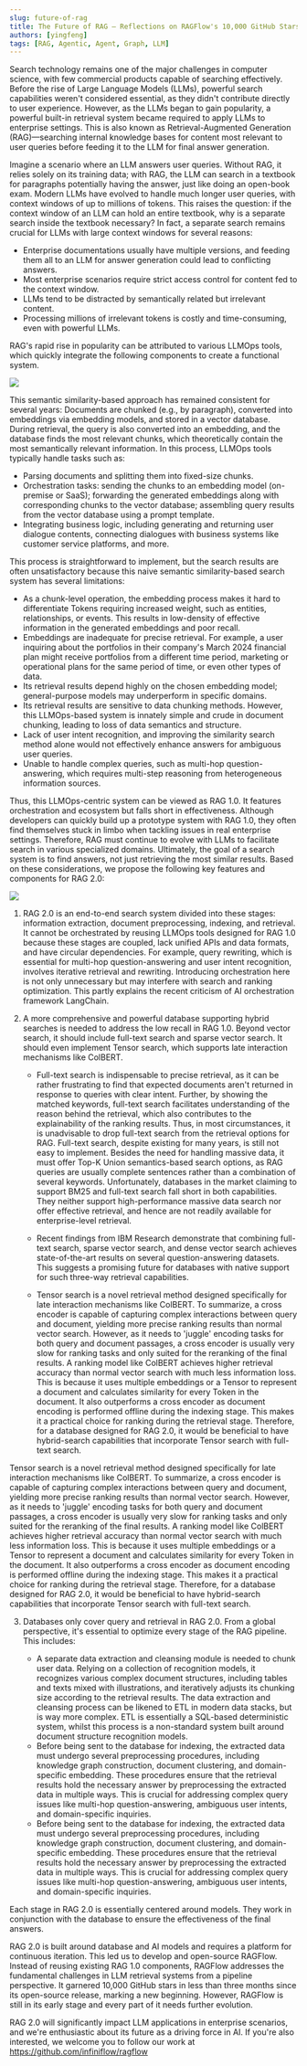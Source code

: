 ```yaml
---
slug: future-of-rag
title: The Future of RAG — Reflections on RAGFlow's 10,000 GitHub Stars Milestone
authors: [yingfeng]
tags: [RAG, Agentic, Agent, Graph, LLM]
---
```


Search technology remains one of the major challenges in computer science, with few commercial products capable of searching effectively. Before the rise of Large Language Models (LLMs), powerful search capabilities weren't considered essential, as they didn't contribute directly to user experience. However, as the LLMs began to gain popularity, a powerful built-in retrieval system became required to apply LLMs to enterprise settings. This is also known as Retrieval-Augmented Generation (RAG)—searching internal knowledge bases for content most relevant to user queries before feeding it to the LLM for final answer generation.<!--truncate-->

Imagine a scenario where an LLM answers user queries. Without RAG, it relies solely on its training data; with RAG, the LLM can search in a textbook for paragraphs potentially having the answer, just like doing an open-book exam. Modern LLMs have evolved to handle much longer user queries, with context windows of up to millions of tokens. This raises the question: if the context window of an LLM can hold an entire textbook, why is a separate search inside the textbook necessary? In fact, a separate search remains crucial for LLMs with large context windows for several reasons:

- Enterprise documentations usually have multiple versions, and feeding them all to an LLM for answer generation could lead to conflicting answers.
- Most enterprise scenarios require strict access control for content fed to the context window.
- LLMs tend to be distracted by semantically related but irrelevant content.
- Processing millions of irrelevant tokens is costly and time-consuming, even with powerful LLMs. 

RAG's rapid rise in popularity can be attributed to various LLMOps tools, which quickly integrate the following components to create a functional system. 

![](./naive_rag_llmops.PNG)

This semantic similarity-based approach has remained consistent for several years: Documents are chunked (e.g., by paragraph), converted into embeddings via embedding models, and stored in a vector database. During retrieval, the query is also converted into an embedding, and the database finds the most relevant chunks, which theoretically contain the most semantically relevant information. In this process, LLMOps tools typically handle tasks such as:

- Parsing documents and splitting them into fixed-size chunks.
- Orchestration tasks: sending the chunks to an embedding model (on-premise or SaaS); forwarding the generated embeddings along with corresponding chunks to the vector database; assembling query results from the vector database using a prompt template.
- Integrating business logic, including generating and returning user dialogue contents, connecting dialogues with business systems like customer service platforms, and more.

This process is straightforward to implement, but the search results are often unsatisfactory because this naive semantic similarity-based search system has several limitations:

- As a chunk-level operation, the embedding process makes it hard to differentiate Tokens requiring increased weight, such as entities, relationships, or events. This results in low-density of effective information in the generated embeddings and poor recall.
- Embeddings are inadequate for precise retrieval. For example, a user inquiring about the portfolios in their company's March 2024 financial plan might receive portfolios from a different time period, marketing or operational plans for the same period of time, or even other types of data.
- Its retrieval results depend highly on the chosen embedding model; general-purpose models may underperform in specific domains.
- Its retrieval results are sensitive to data chunking methods. However, this LLMOps-based system is innately simple and crude in document chunking, leading to loss of data semantics and structure. 
- Lack of user intent recognition, and improving the similarity search method alone would not effectively enhance answers for ambiguous user queries.
- Unable to handle complex queries, such as multi-hop question-answering, which requires multi-step reasoning from heterogeneous information sources.

Thus, this LLMOps-centric system can be viewed as RAG 1.0. It features orchestration and ecosystem but falls short in effectiveness. Although developers can quickly build up a prototype system with RAG 1.0, they often find themselves stuck in limbo when tackling issues in real enterprise settings. Therefore, RAG must continue to evolve with LLMs to facilitate search in various specialized domains. Ultimately, the goal of a search system is to find answers, not just retrieving the most similar results. Based on these considerations, we propose the following key features and components for RAG 2.0:

![](./rag20_stages.PNG)

1. RAG 2.0 is an end-to-end search system divided into these stages: information extraction, document preprocessing, indexing, and retrieval. It cannot be orchestrated by reusing LLMOps tools designed for RAG 1.0 because these stages are coupled, lack unified APIs and data formats, and have circular dependencies. For example, query rewriting, which is essential for multi-hop question-answering and user intent recognition, involves iterative retrieval and rewriting. Introducing orchestration here is not only unnecessary but may interfere with search and ranking optimization. This partly explains the recent criticism of AI orchestration framework LangChain.

2. A more comprehensive and powerful database supporting hybrid searches is needed to address the low recall in RAG 1.0. Beyond vector search, it should include full-text search and sparse vector search. It should even implement Tensor search, which supports late interaction mechanisms like ColBERT.

   - Full-text search is indispensable to precise retrieval, as it can be rather frustrating to find that expected documents aren't returned in response to queries with clear intent. Further, by showing the matched keywords, full-text search facilitates understanding of the reason behind the retrieval, which also contributes to the explainability of the ranking results. Thus, in most circumstances, it is unadvisable to drop full-text search from the retrieval options for RAG. Full-text search, despite existing for many years, is still not easy to implement. Besides the need for handling massive data,  it must offer Top-K Union semantics-based search options, as RAG queries are usually complete sentences rather than a combination of several keywords. Unfortunately, databases in the market claiming to support BM25 and full-text search fall short in both capabilities. They neither support high-performance massive data search nor offer effective retrieval, and hence are not readily available for enterprise-level retrieval. 

   - Recent findings from IBM Research demonstrate that combining full-text search, sparse vector search, and dense vector search achieves state-of-the-art results on several question-answering datasets. This suggests a promising future for databases with native support for such three-way retrieval capabilities.

   - Tensor search is a novel retrieval method designed specifically for late interaction mechanisms like ColBERT. To summarize, a cross encoder is capable of capturing complex interactions between query and document, yielding more precise ranking results than normal vector search. However, as it needs to 'juggle' encoding tasks for both query and document passages, a cross encoder is usually very slow for ranking tasks and only suited for the reranking of the final results. A ranking model like ColBERT achieves higher retrieval accuracy than normal vector search with much less information loss. This is because it uses multiple embeddings or a Tensor to represent a document and calculates similarity for every Token in the document. It also outperforms a cross encoder as document encoding is performed offline during the indexing stage. This makes it a practical choice for ranking during the retrieval stage. Therefore, for a database designed for RAG 2.0, it would be beneficial to have hybrid-search capabilities that incorporate Tensor search with full-text search.

Tensor search is a novel retrieval method designed specifically for late interaction mechanisms like ColBERT. To summarize, a cross encoder is capable of capturing complex interactions between query and document, yielding more precise ranking results than normal vector search. However, as it needs to 'juggle' encoding tasks for both query and document passages, a cross encoder is usually very slow for ranking tasks and only suited for the reranking of the final results. A ranking model like ColBERT achieves higher retrieval accuracy than normal vector search with much less information loss. This is because it uses multiple embeddings or a Tensor to represent a document and calculates similarity for every Token in the document. It also outperforms a cross encoder as document encoding is performed offline during the indexing stage. This makes it a practical choice for ranking during the retrieval stage. Therefore, for a database designed for RAG 2.0, it would be beneficial to have hybrid-search capabilities that incorporate Tensor search with full-text search.

3. Databases only cover query and retrieval in RAG 2.0. From a global perspective, it's essential to optimize every stage of the RAG pipeline. This includes:

   - A separate data extraction and cleansing module is needed to chunk user data. Relying on a collection of recognition models, it recognizes various complex document structures, including tables and texts mixed with illustrations, and iteratively adjusts its chunking size according to the retrieval results. The data extraction and cleansing process can be likened to ETL in modern data stacks, but is way more complex. ETL is essentially a SQL-based deterministic system, whilst this process is a non-standard system built around document structure recognition models.
   - Before being sent to the database for indexing, the extracted data must undergo several preprocessing procedures, including knowledge graph construction, document clustering, and domain-specific embedding. These procedures ensure that the retrieval results hold the necessary answer by preprocessing the extracted data in multiple ways. This is crucial for addressing complex query issues like multi-hop question-answering, ambiguous user intents, and domain-specific inquiries. 
   - Before being sent to the database for indexing, the extracted data must undergo several preprocessing procedures, including knowledge graph construction, document clustering, and domain-specific embedding. These procedures ensure that the retrieval results hold the necessary answer by preprocessing the extracted data in multiple ways. This is crucial for addressing complex query issues like multi-hop question-answering, ambiguous user intents, and domain-specific inquiries. 

   

Each stage in RAG 2.0 is essentially centered around models. They work in conjunction with the database to ensure the effectiveness of the final answers.

RAG 2.0 is built around database and AI models and requires a platform for continuous iteration. This led us to develop and open-source RAGFlow. Instead of reusing existing RAG 1.0 components, RAGFlow addresses the fundamental challenges in LLM retrieval systems from a pipeline perspective. It garnered 10,000 GitHub stars in less than three months since its open-source release, marking a new beginning. However, RAGFlow is still in its early stage and every part of it needs further evolution. 

RAG 2.0 will significantly impact LLM applications in enterprise scenarios, and we're enthusiastic about its future as a driving force in AI. If you're also interested, we welcome you to follow our work at https://github.com/infiniflow/ragflow